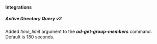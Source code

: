 
#### Integrations
##### Active Directory Query v2
Added *time_limit* argument to the ***ad-get-group-members*** command. Default is 180 seconds.
